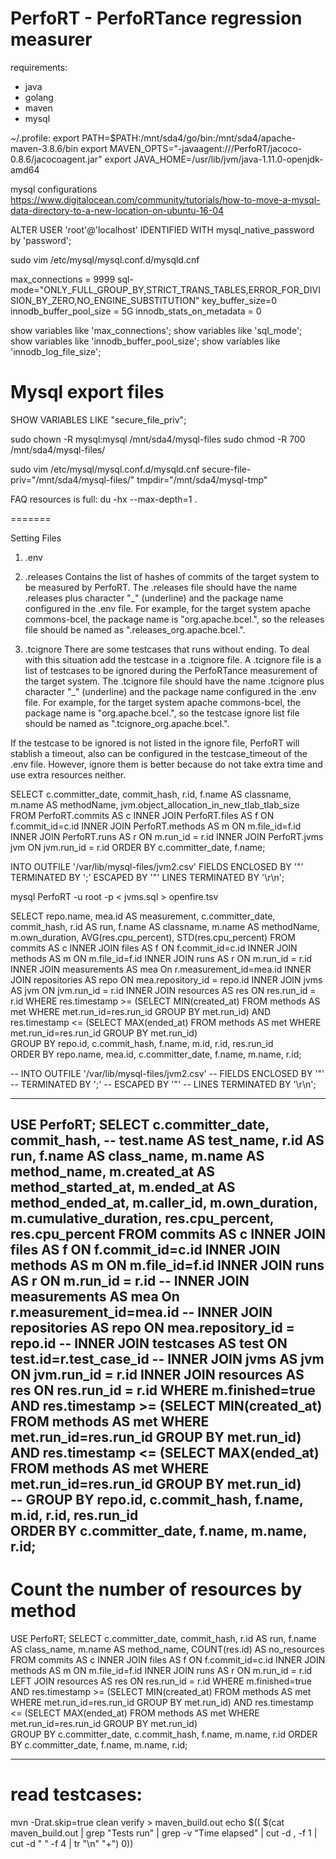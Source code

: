 # PerfoRT  - PerfoRTance regression measurer

requirements:
- java
- golang
- maven
- mysql

~/.profile:
export PATH=$PATH:/mnt/sda4/go/bin:/mnt/sda4/apache-maven-3.8.6/bin
export MAVEN_OPTS="-javaagent:/<path>/<to>/PerfoRT/jacoco-0.8.6/jacocoagent.jar"
export JAVA_HOME=/usr/lib/jvm/java-1.11.0-openjdk-amd64

mysql configurations
https://www.digitalocean.com/community/tutorials/how-to-move-a-mysql-data-directory-to-a-new-location-on-ubuntu-16-04

ALTER USER 'root'@'localhost' IDENTIFIED WITH mysql_native_password by 'password';

sudo vim /etc/mysql/mysql.conf.d/mysqld.cnf

max_connections = 9999
sql-mode="ONLY_FULL_GROUP_BY,STRICT_TRANS_TABLES,ERROR_FOR_DIVISION_BY_ZERO,NO_ENGINE_SUBSTITUTION"
key_buffer_size=0
innodb_buffer_pool_size = 5G
innodb_stats_on_metadata = 0

show variables like 'max_connections';
show variables like 'sql_mode';
show variables like 'innodb_buffer_pool_size';
show variables like 'innodb_log_file_size';

# Mysql export files
SHOW VARIABLES LIKE "secure_file_priv";

sudo chown -R mysql:mysql /mnt/sda4/mysql-files
sudo chmod -R 700 /mnt/sda4/mysql-files/

sudo vim /etc/mysql/mysql.conf.d/mysqld.cnf
secure-file-priv="/mnt/sda4/mysql-files/"
tmpdir="/mnt/sda4/mysql-tmp"

<!-- 2) download jacoco
- $ wget https://search.maven.org/remotecontent?filepath=org/jacoco/jacoco/0.8.6/jacoco-0.8.6.zip
- $ unzip jacoco-0.8.6.zip /path/to/PerfoRT

3) download and configure async-profiler: 
- $ wget https://github.com/jvm-profiling-tools/async-profiler/releases/download/v2.6/async-profiler-2.6-linux-x64.tar.gz
- $ tar -xzvf async-profiler-2.6-linux-x64.tar.gz 
- $ sudo apt install openjdk-11-dbg (or openjdk-8-dbg)
- $ sudo sysctl kernel.perf_event_paranoid=1
- $ sudo sysctl kernel.kptr_restrict=0
  
4) configure environment variable MAVEN_OPTS:
- export MAVEN_OPTS=-agentpath:path/to/async-profiler-2.5.1-linux-x64/build/libasyncProfiler.so=start,event=wall,file=profile.txt -->


FAQ
resources is full: 
du -hx --max-depth=1 .

=======

Setting Files
1) .env


2) .releases
Contains the list of hashes of commits of the target system to be measured by PerfoRT. The .releases file should have the name .releases plus character "_" (underline) and the package name configured in the .env file.
For example, for the target system apache commons-bcel, the package name is "org.apache.bcel.", so the releases file should be named as ".releases_org.apache.bcel.".

3) .tcignore
There are some testcases that runs without ending. To deal with this situation add the testcase in a .tcignore file. A .tcignore file is a list of testcases to be ignored during the PerfoRTance measurement of the target system. The .tcignore file should have the name .tcignore plus character "_" (underline) and the package name configured in the .env file.
For example, for the target system apache commons-bcel, the package name is "org.apache.bcel.", so the testcase ignore list file should be named as ".tcignore_org.apache.bcel.".

If the testcase to be ignored is not listed in the ignore file, PerfoRT will stablish a timeout, also can be configured in the testcase_timeout of the .env file. However, ignore them is better because do not take extra time and use extra resources neither.

SELECT c.committer_date, commit_hash, r.id, f.name AS classname, m.name AS methodName, jvm.object_allocation_in_new_tlab_tlab_size   FROM PerfoRT.commits AS c INNER JOIN PerfoRT.files AS f ON f.commit_id=c.id INNER JOIN PerfoRT.methods AS m ON m.file_id=f.id INNER JOIN PerfoRT.runs AS r ON m.run_id = r.id INNER JOIN PerfoRT.jvms jvm ON jvm.run_id = r.id ORDER BY c.committer_date, f.name; 



INTO OUTFILE '/var/lib/mysql-files/jvm2.csv'
          FIELDS ENCLOSED BY '"'
          TERMINATED BY ';'
          ESCAPED BY '"'
          LINES TERMINATED BY '\r\n';

          

mysql PerfoRT -u root -p  < jvms.sql > openfire.tsv



SELECT repo.name, mea.id AS measurement, c.committer_date, commit_hash, r.id AS run, f.name AS classname, m.name AS methodName, m.own_duration, 
AVG(res.cpu_percent), STD(res.cpu_percent)
FROM commits AS c
INNER JOIN files AS f ON f.commit_id=c.id
INNER JOIN methods AS m ON m.file_id=f.id
INNER JOIN runs AS r ON m.run_id = r.id
INNER JOIN measurements AS mea On r.measurement_id=mea.id
INNER JOIN repositories AS repo ON mea.repository_id = repo.id
INNER JOIN jvms AS jvm ON jvm.run_id = r.id
INNER JOIN resources AS res ON res.run_id = r.id
WHERE res.timestamp >= (SELECT MIN(created_at) FROM methods AS met WHERE met.run_id=res.run_id GROUP BY met.run_id)
AND res.timestamp <= (SELECT MAX(ended_at) FROM methods AS met WHERE met.run_id=res.run_id GROUP BY met.run_id)     
GROUP BY repo.id, c.commit_hash, f.name, m.id, r.id, res.run_id     
ORDER BY repo.name, mea.id, c.committer_date, f.name, m.name, r.id;


-- INTO OUTFILE '/var/lib/mysql-files/jvm2.csv'
-- FIELDS ENCLOSED BY '"'
-- TERMINATED BY ';'
-- ESCAPED BY '"'
-- LINES TERMINATED BY '\r\n';

---
USE PerfoRT;
SELECT c.committer_date, commit_hash, -- test.name AS test_name, 
r.id AS run, f.name AS class_name, 
m.name AS method_name, m.created_at AS method_started_at, m.ended_at AS method_ended_at, m.caller_id, m.own_duration, m.cumulative_duration, 
res.cpu_percent, res.cpu_percent
FROM commits AS c
INNER JOIN files AS f ON f.commit_id=c.id
INNER JOIN methods AS m ON m.file_id=f.id
INNER JOIN runs AS r ON m.run_id = r.id
-- INNER JOIN measurements AS mea On r.measurement_id=mea.id
-- INNER JOIN repositories AS repo ON mea.repository_id = repo.id
-- INNER JOIN testcases AS test ON test.id=r.test_case_id
-- INNER JOIN jvms AS jvm ON jvm.run_id = r.id
INNER JOIN resources AS res ON res.run_id = r.id
WHERE m.finished=true
AND res.timestamp >= (SELECT MIN(created_at) FROM methods AS met WHERE met.run_id=res.run_id GROUP BY met.run_id)
AND res.timestamp <= (SELECT MAX(ended_at) FROM methods AS met WHERE met.run_id=res.run_id GROUP BY met.run_id)     
-- GROUP BY repo.id, c.commit_hash, f.name, m.id, r.id, res.run_id     
ORDER BY c.committer_date, f.name, m.name, r.id;
----

# Count the number of resources by method
USE PerfoRT;
SELECT c.committer_date, commit_hash, r.id AS run, f.name AS class_name, 
m.name AS method_name,
COUNT(res.id) AS no_resources 
FROM commits AS c
INNER JOIN files AS f ON f.commit_id=c.id
INNER JOIN methods AS m ON m.file_id=f.id
INNER JOIN runs AS r ON m.run_id = r.id
LEFT JOIN resources AS res ON res.run_id = r.id
WHERE m.finished=true
AND res.timestamp >= (SELECT MIN(created_at) FROM methods AS met WHERE met.run_id=res.run_id GROUP BY met.run_id)
AND res.timestamp <= (SELECT MAX(ended_at) FROM methods AS met WHERE met.run_id=res.run_id GROUP BY met.run_id)   
GROUP BY c.committer_date, c.commit_hash, f.name, m.name, r.id
ORDER BY c.committer_date, f.name, m.name, r.id;


----
# read testcases:
mvn -Drat.skip=true clean verify > maven_build.out
echo $(( $(cat maven_build.out | grep "Tests run" | grep -v "Time elapsed" | cut -d , -f 1 | cut -d " " -f 4 | tr "\n" "+") 0))


